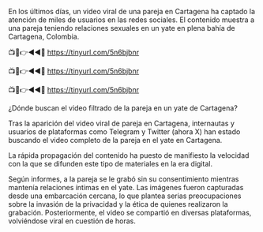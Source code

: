 En los últimos días, un video viral de una pareja en Cartagena ha captado la atención de miles de usuarios en las redes sociales. El contenido muestra a una pareja teniendo relaciones sexuales en un yate en plena bahía de Cartagena, Colombia.

📺📱👉◄◄🔴  https://tinyurl.com/5n6bjbnr

📺📱👉◄◄🔴  https://tinyurl.com/5n6bjbnr

📺📱👉◄◄🔴  https://tinyurl.com/5n6bjbnr


¿Dónde buscan el video filtrado de la pareja en un yate de Cartagena?

Tras la aparición del video viral de pareja en Cartagena, internautas y usuarios de plataformas como Telegram y Twitter (ahora X) han estado buscando el video completo de la pareja en el yate en Cartagena.

La rápida propagación del contenido ha puesto de manifiesto la velocidad con la que se difunden este tipo de materiales en la era digital.

Según informes, a la pareja se le grabó sin su consentimiento mientras mantenía relaciones íntimas en el yate. Las imágenes fueron capturadas desde una embarcación cercana, lo que plantea serias preocupaciones sobre la invasión de la privacidad y la ética de quienes realizaron la grabación. Posteriormente, el video se compartió en diversas plataformas, volviéndose viral en cuestión de horas.
